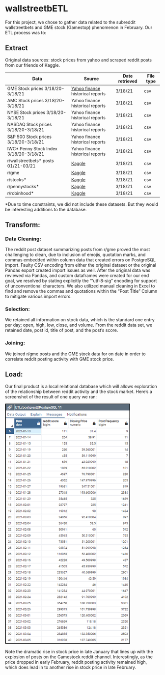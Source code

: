 # wallstreetbETL

For this project, we chose to gather data related to the subreddit wallstreetbets and GME stock (Gamestop) phenomenon in February.  Our ETL process was to:

## Extract

Original data sources: stock prices from yahoo and scraped reddit posts from our friends of Kaggle.

|Data|Source|Date retrieved|File type|
|---|---|---|---|
|GME Stock prices 3/18/20-3/18/21|[Yahoo finance](https://finance.yahoo.com/quote/GME/history?p=GME) historical reports|3/18/21|csv|
|AMC Stock prices 3/18/20-3/18/21|Yahoo finance historical reports|3/18/21|csv|
|NYSE Stock prices 3/18/20-3/18/21|Yahoo finance historical reports|3/18/21|csv|
|NASDAQ Stock prices 3/18/20-3/18/21|Yahoo finance historical reports|3/18/21|csv|
|S&P 500 Stock prices 3/18/20-3/18/21|Yahoo finance historical reports|3/18/21|csv|
|IWC* Penny Stock Index 3/18/20-3/18/21|Yahoo finance historical reports|3/18/21|csv|
|r/wallstreetbets* posts 01/21-03/21|[Kaggle](https://www.kaggle.com/leukipp/reddit-finance-data)|3/18/21|csv|
|r/gme|[Kaggle](https://www.kaggle.com/leukipp/reddit-finance-data)|3/18/21|csv|
|r/stocks*|[Kaggle](https://www.kaggle.com/leukipp/reddit-finance-data)|3/18/21|csv|
|r/pennystocks*|[Kaggle](https://www.kaggle.com/leukipp/reddit-finance-data)|3/18/21|csv|
|r/robinhood*|[Kaggle](https://www.kaggle.com/leukipp/reddit-finance-data)|3/18/21|csv|

*Due to time constraints, we did not include these datasets.  But they would be interesting additions to the database.

## Transform:

### Data Cleaning: 
The reddit post dataset summarizing posts from r/gme proved the most challenging to clean, due to inclusion of emojis, quotation marks, and commas embedded within column data that created errors on PostgreSQL import.  Faulty CSV encoding from either the original dataset or the original Pandas export created import issues as well.  After the original data was reviewed via Pandas, and custom dataframes were created for our end goal, we resolved by stating explicitly the “'utf-8-sig” encoding for support of unconventional characters.  We also utilized manual cleaning in Excel to find and remove the commas and quotations within the “Post Title” Column to mitigate various import errors.

### Selection: 
We retained all information on  stock data, which is the standard one entry per day; open, high, low, close, and volume.  From the reddit data set, we retained date, post id, title of post, and the post’s score.

### Joining: 
We joined r/gme posts and the GME stock data for on date in order to correlate reddit posting activity with GME stock price.

## Load: 
Our final product is a local relational database which will allows exploration of the relationship between reddit activity and the stock market.  Here’s a screenshot of the result of one query we ran:

![table](gme_go_brrr.png)

Note the dramatic rise in stock price in late January that lines up with the explosion of posts on the Gamestock reddit channel.  Interestingly, as the price dropped in early February, reddit posting activity remained high, which does lead in to another rise in stock price in late February.
